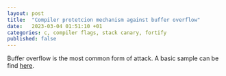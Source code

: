 ```yaml
---
layout: post
title:  "Compiler protetcion mechanism against buffer overflow"
date:   2023-03-04 01:51:10 +01
categories: c, compiler flags, stack canary, fortify 
published: false
---
```

 Buffer overflow is the most common form of attack. A basic sample can be find
 [here][git-hub-simple-bo].

[git-hub-simple-bo]: https://github.com/deleSerna/exercises/blob/master/C-samples/BufferOverflow/SimpleBufferOverflow.c
